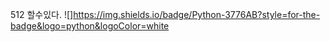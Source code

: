 512 할수있다.
![]https://img.shields.io/badge/Python-3776AB?style=for-the-badge&logo=python&logoColor=white

